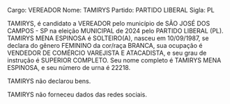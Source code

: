 Cargo: VEREADOR
Nome: TAMIRYS
Partido: PARTIDO LIBERAL
Sigla: PL

TAMIRYS, é candidato a VEREADOR pelo município de SÃO JOSÉ DOS CAMPOS - SP na eleição MUNICIPAL de 2024 pelo PARTIDO LIBERAL (PL).
TAMIRYS MENA ESPINOSA é SOLTEIRO(A), nasceu em 10/09/1987, se declara do gênero FEMININO da cor/raça BRANCA, sua ocupação é VENDEDOR DE COMÉRCIO VAREJISTA E ATACADISTA, e seu grau de instrução é SUPERIOR COMPLETO.
Seu nome completo é TAMIRYS MENA ESPINOSA, e seu número de urna é 22218.

TAMIRYS não declarou bens.


TAMIRYS não forneceu dados das redes sociais.